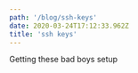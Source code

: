 ```yaml
---
path: '/blog/ssh-keys'
date: 2020-03-24T17:12:33.962Z
title: 'ssh keys'
---
```


Getting these bad boys setup
